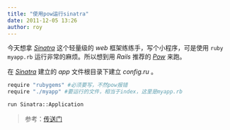 ```yaml
---
title: "使用pow运行sinatra"
date: 2011-12-05 13:26
author: roy
---
```

今天想拿 *[Sinatra](http://www.sinatrarb.com/intro)* 这个轻量级的 *web* 框架练练手，写个小程序，可是使用 `ruby myapp.rb` 运行非常的麻烦。所以想到用 *Rails* 推荐的 *[Pow](http://pow.cx/)* 来跑。

在 *[Sinatra](http://www.sinatrarb.com/intro)* 建立的 *app* 文件根目录下建立 *config.ru* 。

```sh config.ru
require "rubygems" #必须要写，不然pow报错
require "./myapp" #要运行的文件，相当于index，这里是myapp.rb

run Sinatra::Application
```

>参考：[传送门](https://github.com/37signals/pow/issues/38)
